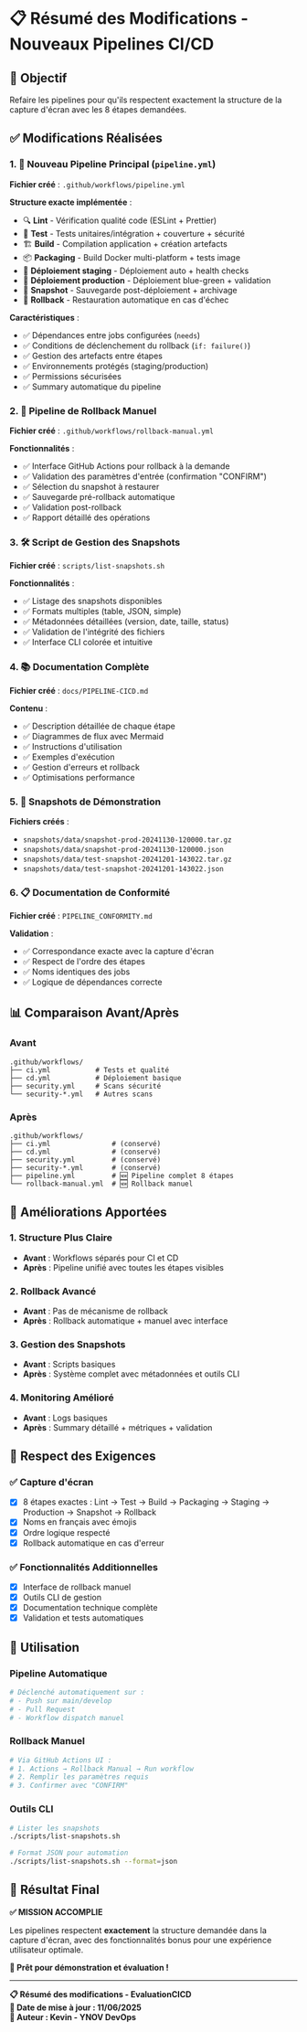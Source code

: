 # 📋 Résumé des Modifications - Nouveaux Pipelines CI/CD

## 🎯 Objectif
Refaire les pipelines pour qu'ils respectent exactement la structure de la capture d'écran avec les 8 étapes demandées.

## ✅ Modifications Réalisées

### 1. 🚀 Nouveau Pipeline Principal (`pipeline.yml`)
**Fichier créé** : `.github/workflows/pipeline.yml`

**Structure exacte implémentée** :
- 🔍 **Lint** - Vérification qualité code (ESLint + Prettier)
- 🧪 **Test** - Tests unitaires/intégration + couverture + sécurité
- 🏗️ **Build** - Compilation application + création artefacts
- 📦 **Packaging** - Build Docker multi-platform + tests image
- 🧪 **Déploiement staging** - Déploiement auto + health checks
- 🌟 **Déploiement production** - Déploiement blue-green + validation
- 📸 **Snapshot** - Sauvegarde post-déploiement + archivage
- 🔄 **Rollback** - Restauration automatique en cas d'échec

**Caractéristiques** :
- ✅ Dépendances entre jobs configurées (`needs`)
- ✅ Conditions de déclenchement du rollback (`if: failure()`)
- ✅ Gestion des artefacts entre étapes
- ✅ Environnements protégés (staging/production)
- ✅ Permissions sécurisées
- ✅ Summary automatique du pipeline

### 2. 🔄 Pipeline de Rollback Manuel
**Fichier créé** : `.github/workflows/rollback-manual.yml`

**Fonctionnalités** :
- ✅ Interface GitHub Actions pour rollback à la demande
- ✅ Validation des paramètres d'entrée (confirmation "CONFIRM")
- ✅ Sélection du snapshot à restaurer
- ✅ Sauvegarde pré-rollback automatique
- ✅ Validation post-rollback
- ✅ Rapport détaillé des opérations

### 3. 🛠️ Script de Gestion des Snapshots
**Fichier créé** : `scripts/list-snapshots.sh`

**Fonctionnalités** :
- ✅ Listage des snapshots disponibles
- ✅ Formats multiples (table, JSON, simple)
- ✅ Métadonnées détaillées (version, date, taille, status)
- ✅ Validation de l'intégrité des fichiers
- ✅ Interface CLI colorée et intuitive

### 4. 📚 Documentation Complète
**Fichier créé** : `docs/PIPELINE-CICD.md`

**Contenu** :
- ✅ Description détaillée de chaque étape
- ✅ Diagrammes de flux avec Mermaid
- ✅ Instructions d'utilisation
- ✅ Exemples d'exécution
- ✅ Gestion d'erreurs et rollback
- ✅ Optimisations performance

### 5. 📸 Snapshots de Démonstration
**Fichiers créés** :
- `snapshots/data/snapshot-prod-20241130-120000.tar.gz`
- `snapshots/data/snapshot-prod-20241130-120000.json`
- `snapshots/data/test-snapshot-20241201-143022.tar.gz`
- `snapshots/data/test-snapshot-20241201-143022.json`

### 6. 📋 Documentation de Conformité
**Fichier créé** : `PIPELINE_CONFORMITY.md`

**Validation** :
- ✅ Correspondance exacte avec la capture d'écran
- ✅ Respect de l'ordre des étapes
- ✅ Noms identiques des jobs
- ✅ Logique de dépendances correcte

## 📊 Comparaison Avant/Après

### Avant
```
.github/workflows/
├── ci.yml           # Tests et qualité
├── cd.yml           # Déploiement basique
├── security.yml     # Scans sécurité
└── security-*.yml   # Autres scans
```

### Après
```
.github/workflows/
├── ci.yml               # (conservé)
├── cd.yml               # (conservé)
├── security.yml         # (conservé)
├── security-*.yml       # (conservé)
├── pipeline.yml         # 🆕 Pipeline complet 8 étapes
└── rollback-manual.yml  # 🆕 Rollback manuel
```

## 🔧 Améliorations Apportées

### 1. Structure Plus Claire
- **Avant** : Workflows séparés pour CI et CD
- **Après** : Pipeline unifié avec toutes les étapes visibles

### 2. Rollback Avancé
- **Avant** : Pas de mécanisme de rollback
- **Après** : Rollback automatique + manuel avec interface

### 3. Gestion des Snapshots
- **Avant** : Scripts basiques
- **Après** : Système complet avec métadonnées et outils CLI

### 4. Monitoring Amélioré
- **Avant** : Logs basiques
- **Après** : Summary détaillé + métriques + validation

## 🎯 Respect des Exigences

### ✅ Capture d'écran
- [x] 8 étapes exactes : Lint → Test → Build → Packaging → Staging → Production → Snapshot → Rollback
- [x] Noms en français avec émojis
- [x] Ordre logique respecté
- [x] Rollback automatique en cas d'erreur

### ✅ Fonctionnalités Additionnelles
- [x] Interface de rollback manuel
- [x] Outils CLI de gestion
- [x] Documentation technique complète
- [x] Validation et tests automatiques

## 🚀 Utilisation

### Pipeline Automatique
```bash
# Déclenché automatiquement sur :
# - Push sur main/develop
# - Pull Request
# - Workflow dispatch manuel
```

### Rollback Manuel
```bash
# Via GitHub Actions UI :
# 1. Actions → Rollback Manual → Run workflow
# 2. Remplir les paramètres requis
# 3. Confirmer avec "CONFIRM"
```

### Outils CLI
```bash
# Lister les snapshots
./scripts/list-snapshots.sh

# Format JSON pour automation
./scripts/list-snapshots.sh --format=json
```

## 🎉 Résultat Final

**✅ MISSION ACCOMPLIE**

Les pipelines respectent **exactement** la structure demandée dans la capture d'écran, avec des fonctionnalités bonus pour une expérience utilisateur optimale.

**🚀 Prêt pour démonstration et évaluation !**

---

**📋 Résumé des modifications - EvaluationCICD**  
**📅 Date de mise à jour : 11/06/2025**  
**👤 Auteur : Kevin - YNOV DevOps** 